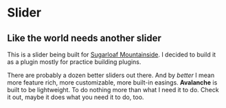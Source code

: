 Slider
======

Like the world needs another slider
-----------------------------------
This is a slider being built for [Sugarloaf Mountainside](http://www.sugarloafmountainside.com). I decided to build it as a plugin mostly for practice building plugins.

There are probably a dozen better sliders out there. And by *better* I mean more feature rich, more customizable, more built-in easings. **Avalanche** is built to be lightweight. To do nothing more than what I need it to do. Check it out, maybe it does what you need it to do, too.
